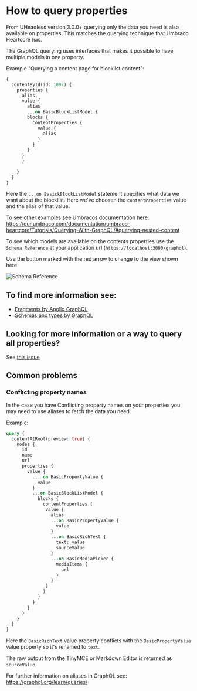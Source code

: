 # How to query properties

From UHeadless version 3.0.0+ querying only the data you need is also available on properties. This matches the querying technique that Umbraco Heartcore has.

The GraphQL querying uses interfaces that makes it possible to have multiple models in one property.

Example "Querying a content page for blocklist content":

```graphql
{
  contentById(id: 1097) {
    properties {
      alias,
      value {
        alias
        ...on BasicBlockListModel {
        blocks {
          contentProperties {
            value {
              alias
            }
          }
        }
      }
      }
      
    }
  }
}
```

Here the `...on BasickBlockListModel` statement specifies what data we want about the blocklist. Here we've choosen the `contentProperties` value and the alias of that value.

To see other examples see Umbracos documentation here: https://our.umbraco.com/documentation/umbraco-heartcore/Tutorials/Querying-With-GraphQL/#querying-nested-content

To see which models are available on the contents properties use the `Schema Reference` at your application url (`https://localhost:3000/graphql`).

Use the button marked with the red arrow to change to the view shown here:

![Schema Reference](propertiesQueryView.jpg)

## To find more information see:

* [Fragments by Apollo GraphQL](https://www.apollographql.com/docs/react/data/fragments/)
* [Schemas and types by GraphQL](https://graphql.org/learn/schema/)

## Looking for more information or a way to query all properties?

See [this issue](https://github.com/nikcio/Nikcio.UHeadless/issues/75)

## Common problems

### Conflicting property names
In the case you have Conflicting property names on your properties you may need to use aliases to fetch the data you need.

Example:
```graphql
query {
  contentAtRoot(preview: true) {
    nodes {
      id
      name
      url
      properties {
        value {
          ... on BasicPropertyValue {
            value
          }
          ...on BasicBlockListModel {
            blocks {
              contentProperties {
               value {
                 alias
                 ...on BasicPropertyValue {
                   value
                 }
                 ...on BasicRichText {
                   text: value
                   sourceValue
                 }
                 ...on BasicMediaPicker {
                   mediaItems {
                     url
                   }
                 }
               } 
              }
            }
          }
        }
      }
    }
  }
}
```

Here the `BasicRichText` value property conflicts with the `BasicPropertyValue` value property so it's renamed to `text`.

The raw output from the TinyMCE or Markdown Editor is returned as `sourceValue`.

For further information on aliases in GraphQL see: https://graphql.org/learn/queries/
